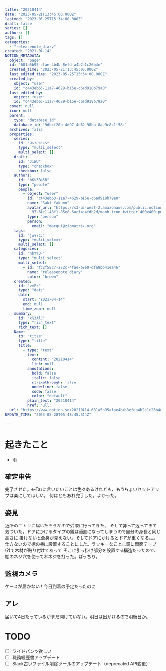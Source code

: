```yaml
---
title: "20210414"
date: "2023-05-21T13:45:00.000Z"
lastmod: "2023-05-25T15:34:00.000Z"
draft: false
series: []
authors: []
tags: []
categories:
  - "releasenote_diary"
created: "2021-04-14"
NOTION_METADATA:
  object: "page"
  id: "681a5b95-afae-4b4b-8efd-a4b2e1c26b4e"
  created_time: "2023-05-21T13:45:00.000Z"
  last_edited_time: "2023-05-25T15:34:00.000Z"
  created_by:
    object: "user"
    id: "c443eb63-11a7-4629-b15e-c6ad918b79a0"
  last_edited_by:
    object: "user"
    id: "c443eb63-11a7-4629-b15e-c6ad918b79a0"
  cover: null
  icon: null
  parent:
    type: "database_id"
    database_id: "9dbcf20b-4d97-4d69-98ba-8ae9c8c1f58d"
  archived: false
  properties:
    series:
      id: "B%3C%3FS"
      type: "multi_select"
      multi_select: []
    draft:
      id: "JiWU"
      type: "checkbox"
      checkbox: false
    authors:
      id: "bK%3B%5B"
      type: "people"
      people:
        - object: "user"
          id: "c443eb63-11a7-4629-b15e-c6ad918b79a0"
          name: "Saki Yakumo"
          avatar_url: "https://s3-us-west-2.amazonaws.com/public.notion-static.com/3ad1c4\
            97-61e1-48f1-85e8-6acf4c4fdb2d/maoh_icon_twitter_400x400.png"
          type: "person"
          person:
            email: "marqut@ziomatrix.org"
    tags:
      id: "jw%7CC"
      type: "multi_select"
      multi_select: []
    categories:
      id: "nbY%3F"
      type: "multi_select"
      multi_select:
        - id: "fc2f58c7-272c-4fae-b2e0-dfa8bb41ea46"
          name: "releasenote_diary"
          color: "brown"
    created:
      id: "vmFr"
      type: "date"
      date:
        start: "2021-04-14"
        end: null
        time_zone: null
    summary:
      id: "x%3AlD"
      type: "rich_text"
      rich_text: []
    Name:
      id: "title"
      type: "title"
      title:
        - type: "text"
          text:
            content: "20210414"
            link: null
          annotations:
            bold: false
            italic: false
            strikethrough: false
            underline: false
            code: false
            color: "default"
          plain_text: "20210414"
          href: null
  url: "https://www.notion.so/20210414-681a5b95afae4b4b8efda4b2e1c26b4e"
UPDATE_TIME: "2023-05-28T05:48:45.544Z"

---
```

<link rel="stylesheet" href="https://cdn.jsdelivr.net/npm/katex@0.16.2/dist/katex.min.css" integrity="sha384-bYdxxUwYipFNohQlHt0bjN/LCpueqWz13HufFEV1SUatKs1cm4L6fFgCi1jT643X" crossorigin="anonymous">


# 起きたこと

- 雨

## 確定申告


完了させた。e-Taxに言いたいことは色々あるけれども、もうちょいセットアップは楽にしてほしい。 何はともあれ完了した。よかった。


## 姿見


近所のニトリに届いたそうなので受取に行ってきた。 そして持って返ってきて気づいた。ドアにかけるタイプの鏡は垂直になってしまうので自分の身長と同じ高さに 掛けないと全身が見えない。そしてドアにかけるとドアが重くなる。。。 仕方ないので棚の横に設置することにした。ラッキーなことに鏡に両面テープ(?)で木材が貼り付けてあって そこに引っ掛け部分を設置する構造だったので、棚のネジ穴を使って木ネジを打った。ばっちり。


## 監視カメラ


ケースが届かない！今日到着の予定だったのに


## アレ


届いて4日たっているがまだ開けていない。明日は出かけるので明後日か。


# TODO

- [ ] ワイドパンツ欲しい
- [ ] 職務経歴書アップデート
- [ ] Slack古いファイル削除ツールのアップデート（deprecated API変更）
